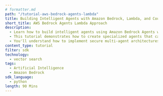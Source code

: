```yaml
---
# formatter.md
path: "/tutorial-aws-bedrock-agents-lambda"
title: Building Intelligent Agents with Amazon Bedrock, Lambda, and Couchbase
short_title: AWS Bedrock Agents Lambda Approach
description:
  - Learn how to build intelligent agents using Amazon Bedrock Agents with AWS Lambda and Couchbase.
  - This tutorial demonstrates how to create specialized agents that can process documents and interact with external APIs using serverless Lambda functions.
  - You'll understand how to implement secure multi-agent architectures using Amazon Bedrock's agent capabilities with a Lambda-based approach.
content_type: tutorial
filter: sdk
technology:
  - vector search
tags:
  - Artificial Intelligence
  - Amazon Bedrock
sdk_language:
  - python
length: 90 Mins
---
```

